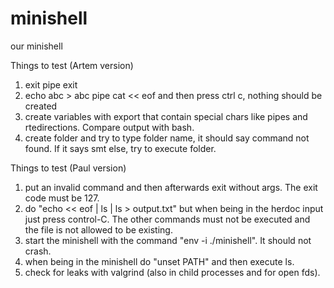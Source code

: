 # minishell
our minishell 


Things to test (Artem version)
1) exit pipe exit
2) echo abc > abc pipe cat << eof
   and then press ctrl c, nothing should be created
4) create variables with export that contain special chars like pipes and rtedirections. Compare output with bash.
5) create folder and try to type folder name, it should say command not found. If it says smt else, try to execute folder.

Things to test (Paul version)
1) put an invalid command and then afterwards exit without args. The exit code must be 127.
2) do "echo << eof | ls | ls > output.txt" but when being in the herdoc input just press control-C. The other commands must not be executed and the file is not allowed to be existing.
3) start the minishell with the command "env -i ./minishell". It should not crash.
4) when being in the minishell do "unset PATH" and then execute ls.
5) check for leaks with valgrind (also in child processes and for open fds).
